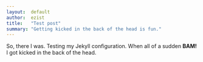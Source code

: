 ```yaml
---
layout:  default
author:  ezist
title:   "Test post"
summary: "Getting kicked in the back of the head is fun."
---
```


So, there I was. Testing my Jekyll configuration. When all of a sudden **BAM!** I got kicked in the back of the head.
